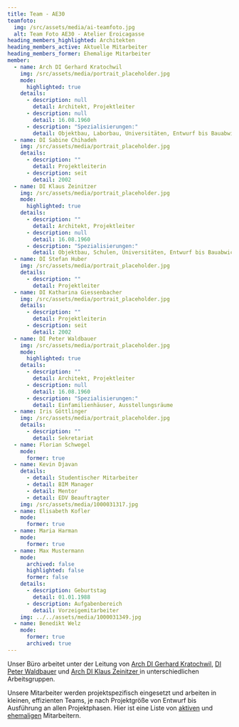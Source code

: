 ```yaml
---
title: Team - AE30
teamfoto:
  img: /src/assets/media/ai-teamfoto.jpg
  alt: Team Foto AE30 - Atelier Eroicagasse
heading_members_highlighted: Architekten
heading_members_active: Aktuelle Mitarbeiter
heading_members_former: Ehemalige Mitarbeiter
member:
  - name: Arch DI Gerhard Kratochwil
    img: /src/assets/media/portrait_placeholder.jpg
    mode:
      highlighted: true
    details:
      - description: null
        detail: Architekt, Projektleiter
      - description: null
        detail: 16.08.1960
      - description: "Spezialisierungen:"
        detail: Objektbau, Laborbau, Universitäten, Entwurf bis Bauabwicklung
  - name: DI Sabine Chihadeh
    img: /src/assets/media/portrait_placeholder.jpg
    details:
      - description: ""
        detail: Projektleiterin
      - description: seit
        detail: 2002
  - name: DI Klaus Zeinitzer
    img: /src/assets/media/portrait_placeholder.jpg
    mode:
      highlighted: true
    details:
      - description: ""
        detail: Architekt, Projektleiter
      - description: null
        detail: 16.08.1960
      - description: "Spezialisierungen:"
        detail: Objektbau, Schulen, Universitäten, Entwurf bis Bauabwicklung
  - name: DI Stefan Huber
    img: /src/assets/media/portrait_placeholder.jpg
    details:
      - description: ""
        detail: Projektleiter
  - name: DI Katharina Giessenbacher
    img: /src/assets/media/portrait_placeholder.jpg
    details:
      - description: ""
        detail: Projektleiterin
      - description: seit
        detail: 2002
  - name: DI Peter Waldbauer
    img: /src/assets/media/portrait_placeholder.jpg
    mode:
      highlighted: true
    details:
      - description: ""
        detail: Architekt, Projektleiter
      - description: null
        detail: 16.08.1960
      - description: "Spezialisierungen:"
        detail: Einfamilienhäuser, Ausstellungsräume
  - name: Iris Göttlinger
    img: /src/assets/media/portrait_placeholder.jpg
    details:
      - description: ""
        detail: Sekretariat
  - name: Florian Schwegel
    mode:
      former: true
  - name: Kevin Djavan
    details:
      - detail: Studentischer Mitarbeiter
      - detail: BIM Manager
      - detail: Mentor
      - detail: EDV Beauftragter
    img: /src/assets/media/1000031317.jpg
  - name: Elisabeth Kofler
    mode:
      former: true
  - name: Maria Harman
    mode:
      former: true
  - name: Max Mustermann
    mode:
      archived: false
      highlighted: false
      former: false
    details:
      - description: Geburtstag
        detail: 01.01.1988
      - description: Aufgabenbereich
        detail: Vorzeigemitarbeiter
    img: ../../assets/media/1000031349.jpg
  - name: Benedikt Welz
    mode:
      former: true
      archived: true
---
```

  Unser Büro arbeitet unter der Leitung von [Arch DI Gerhard
  Kratochwil](#members_highlighted), [DI Peter Waldbauer](#members_highlighted)
  und [Arch DI Klaus Zeinitzer ](#members_highlighted)in unterschiedlichen
  Arbeitsgruppen. 


  Unsere Mitarbeiter werden projektspezifisch eingesetzt und arbeiten in kleinen, effizienten Teams, je nach Projektgröße von Entwurf bis Ausführung an allen Projektphasen. Hier ist eine Liste von [aktiven](#members_active) und [ehemaligen](#members_former) Mitarbeitern.
